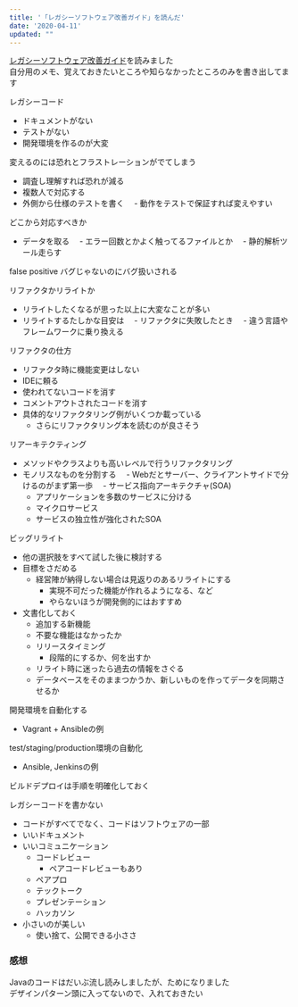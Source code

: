 ```yaml
---
title: '「レガシーソフトウェア改善ガイド」を読んだ'
date: '2020-04-11'
updated: ""
---
```


[レガシーソフトウェア改善ガイド](https://www.shoeisha.co.jp/book/detail/9784798145143)を読みました  
自分用のメモ、覚えておきたいところや知らなかったところのみを書き出してます

レガシーコード

- ドキュメントがない
- テストがない
- 開発環境を作るのが大変

変えるのには恐れとフラストレーションがでてしまう

- 調査し理解すれば恐れが減る
- 複数人で対応する
- 外側から仕様のテストを書く
　- 動作をテストで保証すれば変えやすい

どこから対応すべきか

- データを取る
　- エラー回数とかよく触ってるファイルとか
　- 静的解析ツール走らす

false positive バグじゃないのにバグ扱いされる

リファクタかリライトか

- リライトしたくなるが思った以上に大変なことが多い
- リライトするたしかな目安は
　- リファクタに失敗したとき
　- 違う言語やフレームワークに乗り換える

リファクタの仕方

- リファクタ時に機能変更はしない
- IDEに頼る
- 使われてないコードを消す
- コメントアウトされたコードを消す
- 具体的なリファクタリング例がいくつか載っている
  - さらにリファクタリング本を読むのが良さそう

リアーキテクティング

- メソッドやクラスよりも高いレベルで行うリファクタリング
- モノリスなものを分割する
　- Webだとサーバー、クライアントサイドで分けるのがまず第一歩
　- サービス指向アーキテクチャ(SOA)
    - アプリケーションを多数のサービスに分ける
    - マイクロサービス
    - サービスの独立性が強化されたSOA

ビッグリライト

- 他の選択肢をすべて試した後に検討する
- 目標をさだめる
  - 経営陣が納得しない場合は見返りのあるリライトにする
    - 実現不可だった機能が作れるようになる、など
    - やらないほうが開発側的にはおすすめ
- 文書化しておく
  - 追加する新機能
  - 不要な機能はなかったか
  - リリースタイミング
    - 段階的にするか、何を出すか
  - リライト時に迷ったら過去の情報をさぐる
  - データベースをそのままつかうか、新しいものを作ってデータを同期させるか

開発環境を自動化する

- Vagrant + Ansibleの例

test/staging/production環境の自動化

- Ansible, Jenkinsの例

ビルドデプロイは手順を明確化しておく

レガシーコードを書かない

- コードがすべてでなく、コードはソフトウェアの一部
- いいドキュメント
- いいコミュニケーション
  - コードレビュー
    - ペアコードレビューもあり
  - ペアプロ
  - テックトーク
  - プレゼンテーション
  - ハッカソン
- 小さいのが美しい
  - 使い捨て、公開できる小ささ

### 感想

Javaのコードはだいぶ流し読みしましたが、ためになりました  
デザインパターン頭に入ってないので、入れておきたい
